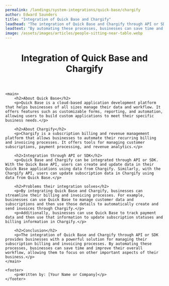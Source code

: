 ```yaml
---
permalink: /landings/system-integrations/quick-base/chargify
author: Edward Saunders
title: "Integration of Quick Base and Chargify"
leadhead: "The integration of Quick Base and Chargify through API or SDK provides businesses with a powerful solution for managing their subscription billing and invoicing processes"
leadtext: "By automating these processes, businesses can save time and improve their overall workflow, allowing them to focus on other important aspects of their business."
image: /assets/images/articles/people-sitting-near-table.webp
---
```

<div class="arttext">	<header>
		<h1>Integration of Quick Base and Chargify</h1>
	</header>

	<main>
		<h2>About Quick Base</h2>
		<p>Quick Base is a cloud-based application development platform that helps businesses of all sizes manage their data and workflow. It offers features such as customizable forms, reporting, and automation, allowing users to build custom applications to meet their specific business needs.</p>

		<h2>About Chargify</h2>
		<p>Chargify is a subscription billing and revenue management platform that allows businesses to automate their recurring billing and invoicing processes. It offers tools for managing customer subscriptions, payment processing, and revenue analytics.</p>

		<h2>Integration through API or SDK</h2>
		<p>Quick Base and Chargify can be integrated through API or SDK. With the Quick Base API, users can create and update data in their Quick Base applications using data from Chargify. Similarly, with the Chargify API, users can update subscription data in Chargify using data from Quick Base.</p>

		<h2>Problems their integration solves</h2>
		<p>By integrating Quick Base and Chargify, businesses can streamline their billing and invoicing processes. For example, businesses can use Quick Base to manage customer data and subscriptions and then use those details to automatically create and send invoices through Chargify.</p>
		<p>Additionally, businesses can use Quick Base to track payment data and then use that information to update subscription statuses and billing information in Chargify.</p>

		<h2>Conclusion</h2>
		<p>The integration of Quick Base and Chargify through API or SDK provides businesses with a powerful solution for managing their subscription billing and invoicing processes. By automating these processes, businesses can save time and improve their overall workflow, allowing them to focus on other important aspects of their business.</p>
	</main>

	<footer>
		<p>Written by: [Your Name or Company]</p>
	</footer>
</div>